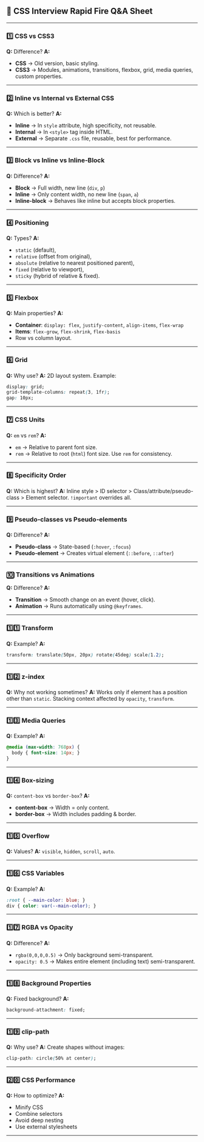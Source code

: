 
## 📌 **CSS Interview Rapid Fire Q\&A Sheet**

---

### **1️⃣ CSS vs CSS3**

**Q:** Difference?
**A:**

* **CSS** → Old version, basic styling.
* **CSS3** → Modules, animations, transitions, flexbox, grid, media queries, custom properties.

---

### **2️⃣ Inline vs Internal vs External CSS**

**Q:** Which is better?
**A:**

* **Inline** → In `style` attribute, high specificity, not reusable.
* **Internal** → In `<style>` tag inside HTML.
* **External** → Separate `.css` file, reusable, best for performance.

---

### **3️⃣ Block vs Inline vs Inline‑Block**

**Q:** Difference?
**A:**

* **Block** → Full width, new line (`div`, `p`)
* **Inline** → Only content width, no new line (`span`, `a`)
* **Inline-block** → Behaves like inline but accepts block properties.

---

### **4️⃣ Positioning**

**Q:** Types?
**A:**

* `static` (default),
* `relative` (offset from original),
* `absolute` (relative to nearest positioned parent),
* `fixed` (relative to viewport),
* `sticky` (hybrid of relative & fixed).

---

### **5️⃣ Flexbox**

**Q:** Main properties?
**A:**

* **Container**: `display: flex`, `justify-content`, `align-items`, `flex-wrap`
* **Items**: `flex-grow`, `flex-shrink`, `flex-basis`
* Row vs column layout.

---

### **6️⃣ Grid**

**Q:** Why use?
**A:** 2D layout system.
Example:

```css
display: grid;
grid-template-columns: repeat(3, 1fr);
gap: 10px;
```

---

### **7️⃣ CSS Units**

**Q:** `em` vs `rem`?
**A:**

* `em` → Relative to parent font size.
* `rem` → Relative to root (`html`) font size.
  Use `rem` for consistency.

---

### **8️⃣ Specificity Order**

**Q:** Which is highest?
**A:**
Inline style > ID selector > Class/attribute/pseudo-class > Element selector.
`!important` overrides all.

---

### **9️⃣ Pseudo‑classes vs Pseudo‑elements**

**Q:** Difference?
**A:**

* **Pseudo-class** → State-based (`:hover`, `:focus`)
* **Pseudo-element** → Creates virtual element (`::before`, `::after`)

---

### **🔟 Transitions vs Animations**

**Q:** Difference?
**A:**

* **Transition** → Smooth change on an event (hover, click).
* **Animation** → Runs automatically using `@keyframes`.

---

### **1️⃣1️⃣ Transform**

**Q:** Example?
**A:**

```css
transform: translate(50px, 20px) rotate(45deg) scale(1.2);
```

---

### **1️⃣2️⃣ z-index**

**Q:** Why not working sometimes?
**A:** Works only if element has a position other than `static`.
Stacking context affected by `opacity`, `transform`.

---

### **1️⃣3️⃣ Media Queries**

**Q:** Example?
**A:**

```css
@media (max-width: 768px) {
  body { font-size: 14px; }
}
```

---

### **1️⃣4️⃣ Box-sizing**

**Q:** `content-box` vs `border-box`?
**A:**

* **content-box** → Width = only content.
* **border-box** → Width includes padding & border.

---

### **1️⃣5️⃣ Overflow**

**Q:** Values?
**A:** `visible`, `hidden`, `scroll`, `auto`.

---

### **1️⃣6️⃣ CSS Variables**

**Q:** Example?
**A:**

```css
:root { --main-color: blue; }
div { color: var(--main-color); }
```

---

### **1️⃣7️⃣ RGBA vs Opacity**

**Q:** Difference?
**A:**

* `rgba(0,0,0,0.5)` → Only background semi-transparent.
* `opacity: 0.5` → Makes entire element (including text) semi-transparent.

---

### **1️⃣8️⃣ Background Properties**

**Q:** Fixed background?
**A:**

```css
background-attachment: fixed;
```

---

### **1️⃣9️⃣ clip-path**

**Q:** Why use?
**A:** Create shapes without images:

```css
clip-path: circle(50% at center);
```

---

### **2️⃣0️⃣ CSS Performance**

**Q:** How to optimize?
**A:**

* Minify CSS
* Combine selectors
* Avoid deep nesting
* Use external stylesheets

---

